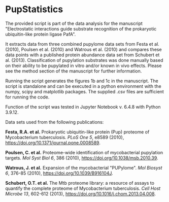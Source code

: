 # PupStatistics

The provided script is part of the data analysis for the manuscript "Electrostatic interactions guide substrate recognition of the prokaryotic ubiquitin-like protein ligase PafA".

It extracts data from three combined pupylome data sets from Festa et al. (2010), Poulsen et al. (2010) and Watrous et al. (2010) and compares these data points with a published protein abundance data set from Schubert et al. (2013). Classification of pupylation substrates was done manually based on their ability to be pupylated in vitro and/or known in vivo effects. Please see the method section of the manuscript for further information.

Running the script generates the figures 1b and 1c in the manuscript. 
The script is standalone and can be executed in a python environment with the numpy, scipy and matplotlib packages. The supplied .csv files are sufficient for running the code. 

Function of the script was tested in Jupyter Notebook v. 6.4.8 with Python 3.9.12. 

Data sets used from the following publications:

**Festa, R.A. et al.** Prokaryotic ubiquitin-like protein (Pup) proteome of Mycobacterium tuberculosis. *PLoS One 5*, e8589 (2010), https://doi.org/10.1371/journal.pone.0008589.

**Poulsen, C. et al.** Proteome-wide identification of mycobacterial pupylation targets. *Mol Syst Biol 6*, 386 (2010), https://doi.org/10.1038/msb.2010.39.

**Watrous, J. et al.** Expansion of the mycobacterial "PUPylome". *Mol Biosyst 6*, 376-85 (2010), https://doi.org/10.1039/B916104J.

**Schubert, O.T. et al.** The Mtb proteome library: a resource of assays to quantify the complete proteome of Mycobacterium tuberculosis. *Cell Host Microbe 13*, 602-612 (2013), https://doi.org/10.1016/j.chom.2013.04.008.
